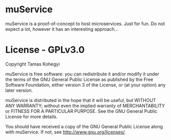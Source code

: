 muService
===========
muService is a proof-of-concept to host microservices. Just for fun. Do not expect a lot, however it has an interesting approach...
# License - GPLv3.0
Copyright Tamas Kohegyi

muService is free software: you can redistribute it and/or modify
it under the terms of the GNU General Public License as published by
the Free Software Foundation, either version 3 of the License, or
(at your option) any later version.

muService is distributed in the hope that it will be useful,
but WITHOUT ANY WARRANTY; without even the implied warranty of
MERCHANTABILITY or FITNESS FOR A PARTICULAR PURPOSE.  See the
GNU General Public License for more details.

You should have received a copy of the GNU General Public License
along with muService.  If not, see <http://www.gnu.org/licenses/>.
